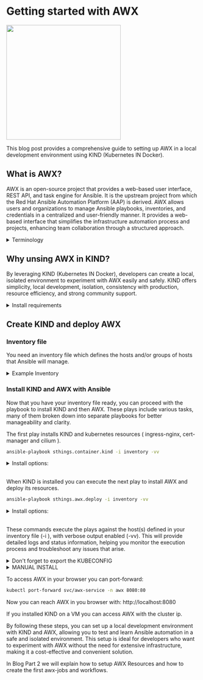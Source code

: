 # Getting started with AWX
<img src="https://private-user-images.githubusercontent.com/166600787/433764776-cc322bef-5985-4eb4-a6c6-5618d9b2a3e4.png?jwt=eyJhbGciOiJIUzI1NiIsInR5cCI6IkpXVCJ9.eyJpc3MiOiJnaXRodWIuY29tIiwiYXVkIjoicmF3LmdpdGh1YnVzZXJjb250ZW50LmNvbSIsImtleSI6ImtleTUiLCJleHAiOjE3NDYzMzcyODIsIm5iZiI6MTc0NjMzNjk4MiwicGF0aCI6Ii8xNjY2MDA3ODcvNDMzNzY0Nzc2LWNjMzIyYmVmLTU5ODUtNGViNC1hNmM2LTU2MThkOWIyYTNlNC5wbmc_WC1BbXotQWxnb3JpdGhtPUFXUzQtSE1BQy1TSEEyNTYmWC1BbXotQ3JlZGVudGlhbD1BS0lBVkNPRFlMU0E1M1BRSzRaQSUyRjIwMjUwNTA0JTJGdXMtZWFzdC0xJTJGczMlMkZhd3M0X3JlcXVlc3QmWC1BbXotRGF0ZT0yMDI1MDUwNFQwNTM2MjJaJlgtQW16LUV4cGlyZXM9MzAwJlgtQW16LVNpZ25hdHVyZT04NjM0MWVlZDUyZmFlMDI3MGE4YzYwMzNmOGI4ZDE2NDg0ZjNiNzdkZTViZjIxNjdlY2M5MzZhNWY4NGVhYjk0JlgtQW16LVNpZ25lZEhlYWRlcnM9aG9zdCJ9._ylOV4eFgSS6A7fVSiHXBN5S9uIluzi9tO4gbAkkcTI" align="center" width="300">

This blog post provides a comprehensive guide to setting up AWX in a local development environment using KIND (Kubernetes IN Docker).

## What is AWX?

AWX is an open-source project that provides a web-based user interface, REST API, and task engine for Ansible. It is the upstream project from which the Red Hat Ansible Automation Platform (AAP) is derived. AWX allows users and organizations to manage Ansible playbooks, inventories, and credentials in a centralized and user-friendly manner. It provides a web-based interface that simplifies the infrastructure automation process and projects, enhancing team collaboration through a structured approach.

<details><summary>Terminology</summary>

Understanding the key terminology in AWX is crucial for effectively using the platform:

|         |                                                                 |
|---------|-----------------------------------------------------------------|
| Organizations    | An Organization is a logical collection of Users, Teams, Projects and Inventories. And it is the highest level in the AWX hierarchy. It also provides a structured way to manage access and permissions within AWX. |
| Playbooks | Playbooks are the YAML files that define a series of tasks to be executed by Ansible. They are used to automate complex workflows and configurations. |
| Inventories | Inventories are lists of hosts or groups of hosts that Ansible manages. They can be defined in static files or dynamically generated from various sources. |
| Credentials| Credentials in AWX are used to authenticate and authorize access to remote systems. AWX seemless integration with various cloud, vault or secret service providers allows the users/teams/organizations to securely store and manage credentials for different environments and use cases. |
| Projects | Projects in AWX are collections of Ansible playbooks and related files. They can be sourced from various version control systems like Git, allowing for versioned and collaborative development of automation scripts. |
| Jobs | Jobs are instances of AWX launching an Ansible playbook against an inventory of hosts. AWX allows the user to schedule, monitor, and manage jobs, providing detailed logs and status information. |
| Job Templates | A job template is a definition and set of parameters for running an Ansible job. They include information about the playbook to run, the inventory to use, and any extra variables or options required for the execution. Job templates are useful to execute the same job many times. |
| Workflows | Workflows are sequences of job templates that can be executed in a specific order, where the templates may or may not share inventory, playbooks, or permissions. They allow you to chain multiple automation tasks together, enabling more complex and conditional automation scenarios. |
| Execution Environments | Execution Environments in AWX are containerized environments that provide the necessary dependencies and runtime for executing Ansible playbooks. They ensure consistency and isolation of the execution context, allowing users to define and manage the specific versions of Ansible and other required tools. Execution Environments can be customized and shared across different teams and projects, facilitating a standardized and reproducible automation process. |

</details>

## Why unsing AWX in KIND?

By leveraging KIND (Kubernetes IN Docker), developers can create a local, isolated environment to experiment with AWX easily and safely. KIND offers simplicity, local development, isolation, consistency with production, resource efficiency, and strong community support.

<details><summary>Install requirements</summary>

The requirements file you need to install:

```yaml
cat <<EOF > requirements.yaml
---
collections:
  - name: community.crypto
    version: 2.26.0
  - name: community.general
    version: 10.5.0
  - name: ansible.posix
    version: 2.0.0
  - name: kubernetes.core
    version: 5.1.0
  - name: community.docker
    version: 4.5.2
  - name: community.vmware
    version: 5.5.0
  - name: awx.awx
    version: 24.6.1
  - name: community.hashi_vault
    version: 6.2.0
  - name: ansible.netcommon
    version: 7.2.0
  - name: https://github.com/stuttgart-things/ansible/releases/download/sthings-container-25.2.474.tar.gz/sthings-container-25.2.474.tar.gz
  - name: https://github.com/stuttgart-things/ansible/releases/download/sthings-baseos-25.2.472.tar.gz/sthings-baseos-25.2.472.tar.gz
  - name: https://github.com/stuttgart-things/ansible/releases/download/sthings-awx-25.2.473.tar.gz/sthings-awx-25.2.473.tar.gz
  - name: https://github.com/stuttgart-things/ansible/releases/download/sthings-rke-25.1.568.tar.gz/sthings-rke-25.1.568.tar.gz
EOF
```

<br>

To install the specified collections and roles, use the following command:

```bash
ansible-galaxy collection install -r ./requirements.yaml -f
```

This command will download and install all the necessary collections and roles defined in the requirements.yaml file, ensuring that your Ansible environment is ready for the subsequent tasks to install KIND and AWX.

</details>

## Create KIND and deploy AWX

### Inventory file

You need an inventory file which defines the hosts and/or groups of hosts that Ansible will manage.

<details><summary>Example Inventory</summary>

The [group1] section lists the IP addresses or hostnames of the remote machines, along with the Ansible user and password for authentication (definable after each host entry or in the defaults section). Alternatively you can only specify one host. The [defaults] section sets global variables, such as disabling host key checking and specifying the Ansible user and password.

```yaml
cat <<EOF > inventory
# Host group
[group1]
<xxx.xxx.x.xx> ansible_user=<user> ansible_password=<password>
<xxx.xxx.x.xx>

# Only one host
<xxx.xxx.x.xx> # Enter IP of the remote machine you want to use

# Variables
[defaults]
host_key_checking = False
ansible_user = <name> # Enter Ansible User
ansible_password = <password> # Enter Ansible User Password
EOF
```

</details>

### Install KIND and AWX with Ansible

Now that you have your inventory file ready, you can proceed with the playbook to install KIND and then AWX. These plays include various tasks, many of them broken down into separate playbooks for better manageability and clarity.

The first play installs KIND and kubernetes resources ( ingress-nginx, cert-manager and cilium ).

```bash
ansible-playbook sthings.container.kind -i inventory -vv
```
<details><summary>Install options:</summary>

Add these arguments to the execution command<br>

```yaml
-e kind_cluster_name=<name> \ # Enter cluster name
-e path_to_kubeconfig=/home/<user>/.kube/<kubeconfig> \ # Enter username and file-name
-e kind_version=0.27.0 \ # change if needed
-e kubectl_version=1.32.3 \ # change if needed
-e count_worker_nodes=3 \ # change if needed
-e count_controlplane_nodes=1 # change if needed
```

</details><br>

When KIND is installed you can execute the next play to install AWX and deploy its resources.

```bash
ansible-playbook sthings.awx.deploy -i inventory -vv
```
<details><summary>Install options:</summary>

Add these arguments to the execution command<br>

```yaml
-e kind_cluster_name=<name> \ # Enter same cluster name of above
-e control_plane_ip=xx.xxx.xxx.xx # Enter ip from last task output from first play
-e ansible_user=<user> # Enter user
```

</details><br>

These commands execute the plays against the host(s) defined in your inventory file (-i <inventory>), with verbose output enabled (-vv). This will provide detailed logs and status information, helping you monitor the execution process and troubleshoot any issues that arise.

<details><summary>Don't forget to export the KUBECONFIG</summary>

```bash
export KUBECONFIG=/home/<user>/.kube/<config>
```
</details>

<details><summary>MANUAL INSTALL</summary>

#### Install Kind

Download the Kind binary from the Kind releases page, make the binary executable and move it to a directory in your $PATH.

```bash
curl -Lo ./kind https://kind.sigs.k8s.io/dl/v0.17.0/kind-linux-amd64
chmod +x ./kind
sudo mv ./kind /usr/local/bin/kind
```

Create a YAML file with the desired cluster configuration.

<details><summary>Example cluster configuration</summary>

```yaml
cat <<EOF > /tmp/kind-config.yaml
---
kind: Cluster
name: dev
apiVersion: kind.x-k8s.io/v1alpha4
networking:
  disableDefaultCNI: True # Disabled because cilium gets deployed, change if needed
#  kubeProxyMode: none
nodes:
  - role: control-plane
    image: kindest/node:v1.33.0.0
    kubeadmConfigPatches:
      - |
        kind: InitConfiguration
        nodeRegistration:
          kubeletExtraArgs:
            node-labels: ingress-ready=true
    extraPortMappings:
      - containerPort: 80
        hostPort: 80
        protocol: TCP
      - containerPort: 443
        hostPort: 443
        protocol: TCP
  - role: worker
    image: kindest/node:v1.33.0
    extraMounts:
      - hostPath: /mnt/data-node1 # Host directory to mount
        containerPath: /data # Mount path inside the KinD node
  - role: worker
    image: kindest/node:v1.33.0
    extraMounts:
      - hostPath: /mnt/data-node2 # Host directory to mount
        containerPath: /data # Mount path inside the KinD node
  - role: worker
    image: kindest/node:v1.33.0
    extraMounts:
      - hostPath: /mnt/data-node3 # Host directory to mount
        containerPath: /data # Mount path inside the KinD node
EOF
```
</details><br>

Execute this command to create the KIND cluster.

```bash
kind create cluster --config /tmp/kind-config.yaml
```

<details><summary>Don't forget to export the KUBECONFIG</summary>

```bash
export KUBECONFIG=/home/<user>/.kube/<config>
```
</details><br>

The cluster nodes will remain in state **NotReady** until Cilium is deployed. This behavior is expected.

#### KIND provisioning

To deploy cilium, ingress-nginx and cert-manager use these following commands.

##### cilium

<details><summary>Cilium-values</summary>

```yaml
cat <<EOF > /tmp/cilium-values.yaml
---
kubeProxyReplacement: true
routingMode: "native"
ipv4NativeRoutingCIDR: "10.244.0.0/16"
k8sServiceHost: "dev-control-plane"
k8sServicePort: 6443

l2announcements:
  enabled: true
  leaseDuration: "3s"
  leaseRenewDeadline: "1s"
  leaseRetryPeriod: "500ms"

devices: ["eth0", "net0"]

externalIPs:
  enabled: true

autoDirectNodeRoutes: true

operator:
  replicas: 2 # Change if needed
EOF
```

</details><br>

```bash
helm repo add cilium https://helm.cilium.io/

helm install cilium cilium/cilium --version 1.17.2 --namespace kube-system --set image.pullPolicy=IfNotPresent --set ipam.mode=kubernetes # -f /tmp/cilium-values.yaml
```

##### ingress-nginx

<details><summary>Ingress-nginx-values</summary>

```yaml
cat <<EOF > /tmp/ingress-nginx-values.yaml 
---
controller:
  nodeSelector:
    ingress-ready: "true"
    node-role.kubernetes.io/control-plane: ""  # Ensures it runs on the control plane
  tolerations:
    - key: "node-role.kubernetes.io/control-plane"
      operator: "Exists"
      effect: "NoSchedule"

  service:
    type: ClusterIP  # Required only if you want external access
  admissionWebhooks:
    enabled: false  # Avoids potential Kind issues
  hostPort:
    enabled: true  # Enables direct binding to host ports
EOF
```

</details><br>

```bash
helm repo add ingress-nginx https://kubernetes.github.io/ingress-nginx

helm install ingress-nginx ingress-nginx/ingress-nginx --version 4.12.0 --create-namespace --namespace ingress-nginx --disable-openapi-validation # -f /tmp/ingress-nginx-values.yaml 
```

##### cert-manager

```bash
helm repo add jetstack https://charts.jetstack.io

kubectl apply --validate=false -f https://github.com/cert-manager/cert-manager/releases/download/v1.17.2/cert-manager.yaml
# helm install cert-manager jetstack/cert-manager --version v1.17.2 --create-namespace --namespace cert-manager # -f cert-manager-values.yaml

```

Next you need to deploy a clusterissuer:

```yaml
cat <<EOF | kubectl apply -f -
apiVersion: cert-manager.io/v1
kind: ClusterIssuer
metadata:
  name: selfsigned
spec:
  selfSigned: {}
EOF
```

##### awx

```yaml
cat <<EOF > /tmp/awx-values.yaml
AWX:
  enabled: true
  spec:
    service_type: ClusterIP
    ingress_type: ingress 
    hostname: <hostname> # Enter Cluster ip
    ingress_class_name: nginx
EOF
```

```bash
helm repo add awx-operator https://ansible-community.github.io/awx-operator-helm/

helm install awx-operator awx-operator/awx-operator --version 3.1.0 --create-namespace --namespace awx -f /tmp/awx-values.yaml
```

```yaml
cat <<EOF | kubectl apply -f -
apiVersion: awx.ansible.com/v1beta1
kind: AWX
metadata:
  name: awx
  namespace: awx
spec:
  service_type: ClusterIP
  ingress_type: ingress
  hostname: <hostname> # Enter hostname
EOF
```

</details>

To access AWX in your browser you can port-forward:

```bash
kubectl port-forward svc/awx-service -n awx 8080:80
```

Now you can reach AWX in you browser with: http://localhost:8080

If you installed KIND on a VM you can access AWX with the cluster ip.

By following these steps, you can set up a local development environment with KIND and AWX, allowing you to test and learn Ansible automation in a safe and isolated environment. This setup is ideal for developers who want to experiment with AWX without the need for extensive infrastructure, making it a cost-effective and convenient solution.

In Blog Part 2 we will explain how to setup AWX Resources and how to create the first awx-jobs and workflows.
